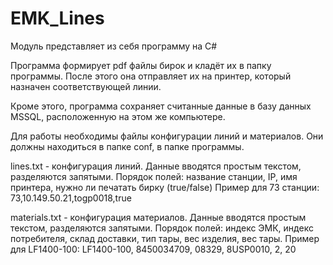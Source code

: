 # EMK_Lines
Модуль представляет из себя программу на C#

Программа формирует pdf файлы бирок и кладёт их в папку программы.
После этого она отправляет их на принтер, который назначен соответствующей линии.

Кроме этого, программа сохраняет считанные данные в базу данных MSSQL, расположенную на этом же компьютере.

Для работы необходимы файлы конфигурации линий и материалов. Они должны находиться в папке conf, в папке программы.

lines.txt - конфигурация линий. Данные вводятся простым текстом, разделяются запятыми. 
Порядок полей: название станции, IP, имя принтера, нужно ли печатать бирку (true/false)
Пример для 73 станции: 73,10.149.50.21,togp0018,true

materials.txt - конфигурация материалов. Данные вводятся простым текстом, разделяются запятыми.
Порядок полей: индекс ЭМК, индекс потребителя, склад доставки, тип тары, вес изделия, вес тары.
Пример для LF1400-100: LF1400-100, 8450034709, 08329, 8USP0010, 2, 20
